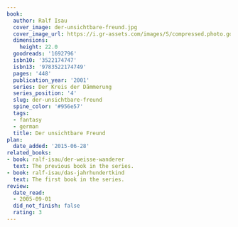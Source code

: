 ```yaml
---
book:
  author: Ralf Isau
  cover_image: der-unsichtbare-freund.jpg
  cover_image_url: https://i.gr-assets.com/images/S/compressed.photo.goodreads.com/books/1186999387l/1692796.jpg
  dimensions:
    height: 22.0
  goodreads: '1692796'
  isbn10: '3522174747'
  isbn13: '9783522174749'
  pages: '448'
  publication_year: '2001'
  series: Der Kreis der Dämmerung
  series_position: '4'
  slug: der-unsichtbare-freund
  spine_color: '#956e57'
  tags:
  - fantasy
  - german
  title: Der unsichtbare Freund
plan:
  date_added: '2015-06-28'
related_books:
- book: ralf-isau/der-weisse-wanderer
  text: The previous book in the series.
- book: ralf-isau/das-jahrhundertkind
  text: The first book in the series.
review:
  date_read:
  - 2005-09-01
  did_not_finish: false
  rating: 3
---
```

